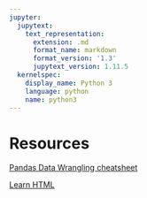 ```yaml
---
jupyter:
  jupytext:
    text_representation:
      extension: .md
      format_name: markdown
      format_version: '1.3'
      jupytext_version: 1.11.5
  kernelspec:
    display_name: Python 3
    language: python
    name: python3
---
```


# Resources

<!-- #region -->


[Pandas Data Wrangling cheatsheet](https://pandas.pydata.org/Pandas_Cheat_Sheet.pdf)

[Learn HTML](https://html.com/)

<!-- #endregion -->
